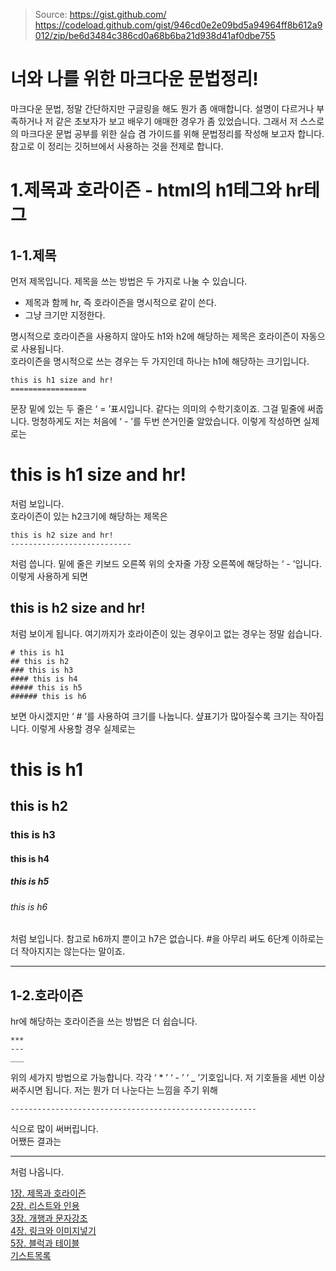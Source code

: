 > Source: https://gist.github.com/
https://codeload.github.com/gist/946cd0e2e09bd5a94964ff8b612a9012/zip/be6d3484c386cd0a68b6ba21d938d41af0dbe755

너와 나를 위한 마크다운 문법정리!
======================
마크다운 문법, 정말 간단하지만 구글링을 해도 뭔가 좀 애매합니다. 설명이 다르거나 부족하거나 저 같은 초보자가 보고 배우기 애매한 경우가 좀 있었습니다. 그래서 저 스스로의 마크다운 문법 공부를 위한 실습 겸 가이드를 위해 문법정리를 작성해 보고자 합니다. 참고로 이 정리는 깃허브에서 사용하는 것을 전제로 합니다.

1.제목과 호라이즌 - html의 h1테그와 hr테그
========================================================
1-1.제목
--------
먼저 제목입니다. 제목을 쓰는 방법은 두 가지로 나눌 수 있습니다.  
* 제목과 함께 hr, 즉 호라이즌을 명시적으로 같이 쓴다.
* 그냥 크기만 지정한다.

명시적으로 호라이즌을 사용하지 않아도 h1와 h2에 해당하는 제목은 호라이즌이 자동으로 사용됩니다.  
호라이즌을 명시적으로 쓰는 경우는 두 가지인데 하나는 h1에 해당하는 크기입니다.   
```
this is h1 size and hr!
=================
```  
문장 밑에 있는 두 줄은 ‘ = ’표시입니다. 같다는 의미의 수학기호이죠. 그걸 밑줄에 써줍니다. 멍청하게도 저는 처음에 ‘ - ’를 두번 쓴거인줄 알았습니다. 이렇게 작성하면 실제로는

this is h1 size and hr!
=================
처럼 보입니다.  
호라이즌이 있는 h2크기에 해당하는 제목은
```
this is h2 size and hr!
---------------------------
```
처럼 씁니다. 밑에 줄은 키보드 오른쪽 위의 숫자줄 가장 오른쪽에 해당하는 ‘ - ’입니다. 이렇게 사용하게 되면

this is h2 size and hr!
---------------------------
처럼 보이게 됩니다. 
여기까지가 호라이즌이 있는 경우이고 없는 경우는 정말 쉽습니다.
```
# this is h1
## this is h2
### this is h3
#### this is h4
##### this is h5
###### this is h6
```
보면 아시겠지만 ‘ # ’를 사용하여 크기를 나눕니다. 샾표기가 많아질수록 크기는 작아집니다. 이렇게 사용할 경우 실제로는
# this is h1
## this is h2
### this is h3
#### this is h4
##### this is h5
###### this is h6
처럼 보입니다. 참고로 h6까지 뿐이고 h7은 없습니다. #을 아무리 써도 6단계 이하로는 더 작아지지는 않는다는 말이죠.

*********************************************

1-2.호라이즌
-----------
hr에 해당하는 호라이즌을 쓰는 방법은 더 쉽습니다.
```
***
---
___
```
위의 세가지 방법으로  가능합니다. 각각 ‘ * ’ ‘ - ’ ‘ _ ’기호입니다. 저 기호들을 세번 이상 써주시면 됩니다. 저는 뭔가 더 나눈다는 느낌을 주기 위해
```
-------------------------------------------------------
```
식으로 많이 써버립니다.  
어쨌든 결과는
***
처럼 나옵니다.

[1장. 제목과 호라이즌](https://gist.github.com/ninanung/946cd0e2e09bd5a94964ff8b612a9012)  
[2장. 리스트와 인용](https://gist.github.com/ninanung/73addc0263b34da5f021d2f02a356b7f)  
[3장. 개행과 문자강조](https://gist.github.com/ninanung/22266a9c7afbece6d899e1927248b85b)  
[4장. 링크와 이미지넣기](https://gist.github.com/ninanung/2b81a5db946c26c98c573e3662a92b62)  
[5장. 블럭과 테이블](https://gist.github.com/ninanung/6691b7d68a4c1b815c0cc85693929ca3)  
[기스트목록](https://gist.github.com/ninanung)